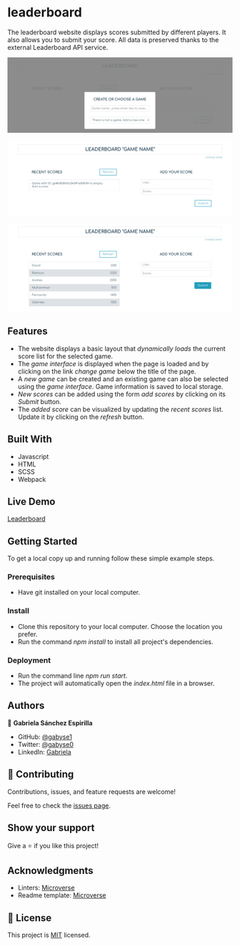 # leaderboard
The leaderboard website displays scores submitted by different players. It also allows you to submit your score. All data is preserved thanks to the external Leaderboard API service.

![screenshot create or choose a game](./images/lb-screenshot-newgame.png)

![screenshot empty score list](./images/lb-screenshot-emptyscores.png)

![screenshot full score list](./images/lb-screenshot-fullscores.png)


## Features

- The website displays a basic layout that *dynamically loads* the current score list for the selected game.
- The *game interface* is displayed when the page is loaded and by clicking on the link *change game* below the title of the page.
- A *new game* can be created and an existing game can also be selected using the *game interface*. Game information is saved to local storage.
- *New scores* can be added using the form *add scores* by clicking on its *Submit* button.
- The *added score* can be visualized by updating the *recent scores* list. Update it by clicking on the *refresh* button.


## Built With

- Javascript
- HTML
- SCSS
- Webpack

## Live Demo

[Leaderboard](https://gabyse1.github.io/leaderboard/)


## Getting Started


To get a local copy up and running follow these simple example steps.

### Prerequisites

- Have git installed on your local computer.

### Install

- Clone this repository to your local computer. Choose the location you prefer.
- Run the command *npm install* to install all project's dependencies.

### Deployment

- Run the command line *npm run start*.
- The project will automatically open the *index.html* file in a browser.


## Authors

👤 **Gabriela Sánchez Espirilla**

- GitHub: [@gabyse1](https://github.com/gabyse1)
- Twitter: [@gabyse0](https://twitter.com/gabyse0)
- LinkedIn: [Gabriela](https://www.linkedin.com/in/gabriela-s%C3%A1nchez-espirilla-83011b225/)


## 🤝 Contributing

Contributions, issues, and feature requests are welcome!

Feel free to check the [issues page](../../issues/).

## Show your support

Give a ⭐️ if you like this project!

## Acknowledgments

- Linters: [Microverse](https://github.com/microverseinc/linters-config)
- Readme template: [Microverse](https://github.com/microverseinc/readme-template)

## 📝 License

This project is [MIT](./MIT.md) licensed.